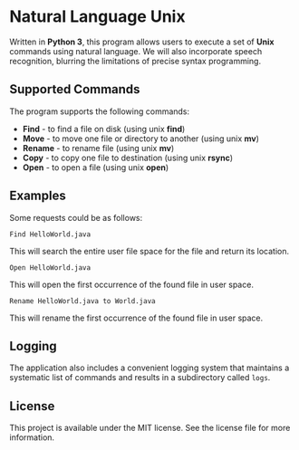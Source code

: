 # Natural Language Unix

Written in **Python 3**, this program allows users to execute a set of **Unix** commands using natural language. We will also incorporate speech recognition, blurring the limitations of precise syntax programming.

## Supported Commands

The program supports the following commands:
* **Find** - to find a file on disk (using unix **find**)
* **Move** - to move one file or directory to another (using unix **mv**)
* **Rename** - to rename file (using unix **mv**)
* **Copy** - to copy one file to destination (using unix **rsync**)
* **Open** - to open a file (using unix **open**)

## Examples

Some requests could be as follows:
```
Find HelloWorld.java
```

This will search the entire user file space for the file and return its location.

```
Open HelloWorld.java
```

This will open the first occurrence of the found file in user space.

```
Rename HelloWorld.java to World.java
```

This will rename the first occurrence of the found file in user space.

## Logging

The application also includes a convenient logging system that maintains a systematic list of commands and results in a subdirectory called `logs`.

## License

This project is available under the MIT license. See the license file for more information.

